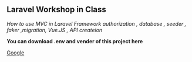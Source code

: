 Laravel Workshop in Class
-----------------

*How to use MVC in Laravel Framework authorization , database , seeder , faker ,migration, Vue.JS , API createion*

**You can download .env and vender of this project here**

[Google](https://drive.google.com/open?id=1_YWJjCNq11ZviSqND_OKnz1jdH8QRs-L)